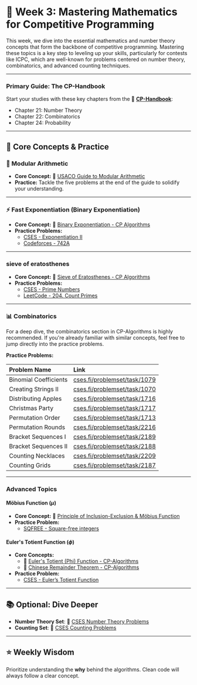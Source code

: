 # 🚀 Week 3: Mastering Mathematics for Competitive Programming

This week, we dive into the essential mathematics and number theory concepts that form the backbone of competitive programming. Mastering these topics is a key step to leveling up your skills, particularly for contests like ICPC, which are well-known for problems centered on number theory, combinatorics, and advanced counting techniques.

---

### **Primary Guide: The CP-Handbook**
Start your studies with these key chapters from the 📘 **[CP-Handbook](https://codeforces.com/edu/course/2/lesson/1)**:
-   Chapter 21: Number Theory
-   Chapter 22: Combinatorics
-   Chapter 24: Probability

---

## 🧠 Core Concepts & Practice

### 🔢 Modular Arithmetic
-   **Core Concept:** 📖 [USACO Guide to Modular Arithmetic](https://usaco.guide/gold/modular?lang=cpp)
-   **Practice:** Tackle the five problems at the end of the guide to solidify your understanding.

---

### ⚡ Fast Exponentiation (Binary Exponentiation)
-   **Core Concept:** 📖 [Binary Exponentiation - CP Algorithms](https://cp-algorithms.com/algebra/binary-exp.html)
-   **Practice Problems:**
    -   [CSES - Exponentiation II](https://cses.fi/problemset/task/1712/)
    -   [Codeforces - 742A](https://codeforces.com/problemset/problem/742/A)

---

###  sieve of eratosthenes
-   **Core Concept:** 📖 [Sieve of Eratosthenes - CP Algorithms](https://cp-algorithms.com/algebra/sieve-of-eratosthenes.html)
-   **Practice Problems:**
    -   [CSES - Prime Numbers](https://cses.fi/problemset/task/1163/)
    -   [LeetCode - 204. Count Primes](https://leetcode.com/problems/count-primes/)

---

### 📊 Combinatorics
For a deep dive, the combinatorics section in CP-Algorithms is highly recommended. If you're already familiar with similar concepts, feel free to jump directly into the practice problems.

**Practice Problems:**

| Problem Name | Link |
| :--- | :--- |
| Binomial Coefficients | [cses.fi/problemset/task/1079](https://cses.fi/problemset/task/1079) |
| Creating Strings II | [cses.fi/problemset/task/1070](https://cses.fi/problemset/task/1715) |
| Distributing Apples | [cses.fi/problemset/task/1716](https://cses.fi/problemset/task/1716) |
| Christmas Party | [cses.fi/problemset/task/1717](https://cses.fi/problemset/task/1717) |
| Permutation Order | [cses.fi/problemset/task/1713](https://cses.fi/problemset/task/3397) |
| Permutation Rounds | [cses.fi/problemset/task/2216](https://cses.fi/problemset/task/2216) |
| Bracket Sequences I | [cses.fi/problemset/task/2189](https://cses.fi/problemset/task/2189) |
| Bracket Sequences II | [cses.fi/problemset/task/2188](https://cses.fi/problemset/task/2188) |
| Counting Necklaces | [cses.fi/problemset/task/2209](https://cses.fi/problemset/task/2209) |
| Counting Grids | [cses.fi/problemset/task/2187](https://cses.fi/problemset/task/2187) |

---

### Advanced Topics

#### Möbius Function ($\mu$)
-   **Core Concept:** 📖 [Principle of Inclusion-Exclusion & Möbius Function](https://usaco.guide/plat/PIE?lang=cpp#mobius-function)
-   **Practice Problem:**
    -   [SQFREE - Square-free integers](https://www.spoj.com/problems/SQFREE/)

#### Euler's Totient Function ($\phi$)
-   **Core Concepts:**
    -   📖 [Euler's Totient (Phi) Function - CP-Algorithms](https://cp-algorithms.com/algebra/phi-function.html)
    -   📖 [Chinese Remainder Theorem - CP-Algorithms](https://cp-algorithms.com/algebra/chinese-remainder-theorem.html)
-   **Practice Problem:**
    -   [CSES - Euler’s Totient Function](https://cses.fi/problemset/task/2186/)

---

## 📚 Optional: Dive Deeper

-   **Number Theory Set**: 🔗 [CSES Number Theory Problems](https://cses.fi/problemset/list/)
-   **Counting Set**: 🔗 [CSES Counting Problems](https://cses.fi/problemset/list/) 

---

## ⭐ Weekly Wisdom

Prioritize understanding the **why** behind the algorithms. Clean code will always follow a clear concept.

